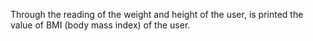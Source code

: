 Through the reading of the weight and height of the user, is printed the value of BMI (body mass index) of the user.
